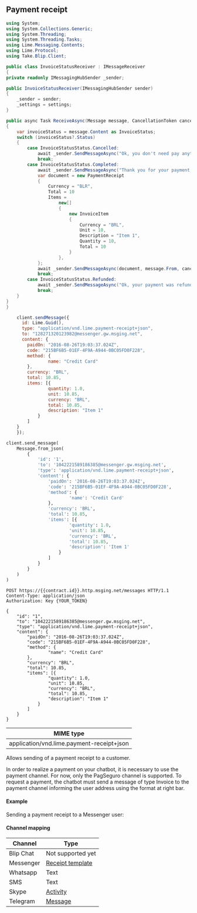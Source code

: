 ## Payment receipt

```csharp
using System;
using System.Collections.Generic;
using System.Threading;
using System.Threading.Tasks;
using Lime.Messaging.Contents;
using Lime.Protocol;
using Take.Blip.Client;

public class InvoiceStatusReceiver : IMessageReceiver
{
private readonly IMessagingHubSender _sender;

public InvoiceStatusReceiver(IMessagingHubSender sender)
{
    _sender = sender;
    _settings = settings;
}

public async Task ReceiveAsync(Message message, CancellationToken cancellationToken)
{
    var invoiceStatus = message.Content as InvoiceStatus;
    switch (invoiceStatus?.Status)
    {
        case InvoiceStatusStatus.Cancelled:
            await _sender.SendMessageAsync("Ok, you don't need pay anything.", message.From, cancellationToken);
            break;
        case InvoiceStatusStatus.Completed:
            await _sender.SendMessageAsync("Thank you for your payment, this is only a test", message.From, cancellationToken);
            var document = new PaymentReceipt
            {
                Currency = "BLR",
                Total = 10
                Items =
                    new[]
                    {
                        new InvoiceItem
                        {
                            Currency = "BRL",
                            Unit = 10,
                            Description = "Item 1",
                            Quantity = 10,
                            Total = 10
                        }
                    },
            };
            await _sender.SendMessageAsync(document, message.From, cancellationToken);
            break;
        case InvoiceStatusStatus.Refunded:
            await _sender.SendMessageAsync("Ok, your payment was refunded by PagSeguro!", message.From, cancellationToken);
            break;
    }
}
}
```

```javascript
    client.sendMessage({
      id: Lime.Guid(),
      type: "application/vnd.lime.payment-receipt+json",
      to: "128271320123982@messenger.gw.msging.net",
      content: {
        paidOn: "2016-08-26T19:03:37.024Z",
        code: "215BF6B5-01EF-4F9A-A944-0BC05FD0F228",
        method: {
                name: "Credit Card"
        },
        currency: "BRL",
        total: 10.85,
        items: [{
                quantity: 1.0,
                unit: 10.85,
                currency: "BRL",
                total: 10.85,
                description: "Item 1"
            }
        ]
    }
    });
```

```python
client.send_message(
    Message.from_json(
        {
            'id': '1',
            'to': '1042221589186385@messenger.gw.msging.net',
            'type': 'application/vnd.lime.payment-receipt+json',
            'content': {
                'paidOn': '2016-08-26T19:03:37.024Z',
                'code': '215BF6B5-01EF-4F9A-A944-0BC05FD0F228',
                'method': {
                        'name': 'Credit Card'
                },
                'currency': 'BRL',
                'total': 10.85,
                'items': [{
                        'quantity': 1.0,
                        'unit': 10.85,
                        'currency': 'BRL',
                        'total': 10.85,
                        'description': 'Item 1'
                    }
                ]
            }
        }
    )
)
```

```http
POST https://{{contract.id}}.http.msging.net/messages HTTP/1.1
Content-Type: application/json
Authorization: Key {YOUR_TOKEN}

{
    "id": "1",
    "to": "1042221589186385@messenger.gw.msging.net",
    "type": "application/vnd.lime.payment-receipt+json",
    "content": {
        "paidOn": "2016-08-26T19:03:37.024Z",
        "code": "215BF6B5-01EF-4F9A-A944-0BC05FD0F228",
        "method": {
                "name": "Credit Card"
        },
        "currency": "BRL",
        "total": 10.85,
        "items": [{
                "quantity": 1.0,
                "unit": 10.85,
                "currency": "BRL",
                "total": 10.85,
                "description": "Item 1"
            }
        ]
    }
}
```

| MIME type                                 |
|-------------------------------------------|
| application/vnd.lime.payment-receipt+json |

Allows sending of a payment receipt to a customer.

In order to realize a payment on your chatbot, it is necessary to use the payment channel. For now, only the PagSeguro channel is supported. To request a payment, the chatbot must send a message of type Invoice to the payment channel informing the user address using the format at right bar.

#### Example
Sending a payment receipt to a Messenger user:



#### Channel mapping

| Channel   | Type                                                                                                            |
|-----------|-----------------------------------------------------------------------------------------------------------------|
| Blip Chat | Not supported yet                                                                                               |
| Messenger | [Receipt template](https://developers.facebook.com/docs/messenger-platform/send-api-reference/receipt-template) |
| Whatsapp  | Text                                                                                                            |
| SMS       | Text                                                                                                            |
| Skype     | [Activity](https://docs.botframework.com/en-us/skype/chat/#sending-messages-1)                                  |
| Telegram  | [Message](https://core.telegram.org/bots/api#message)                                                           |
